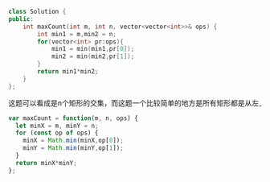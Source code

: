 ```cpp
class Solution {
public:
    int maxCount(int m, int n, vector<vector<int>>& ops) {
        int min1 = m,min2 = n;
        for(vector<int> pr:ops){
            min1 = min(min1,pr[0]);
            min2 = min(min2,pr[1]);
        }
        return min1*min2;
    }
};
```


<pre>这题可以看成是n个矩形的交集，而这题一个比较简单的地方是所有矩形都是从左上角开始的，因此所有矩形重叠部分就是最小的x和最小的y组成的矩形。大概就这么个意思</pre>

```js
var maxCount = function(m, n, ops) {
  let minX = m, minY = n;
  for (const op of ops) {
    minX = Math.min(minX,op[0]);
    minY = Math.min(minY,op[1]);
  }
  return minX*minY;
};
```

